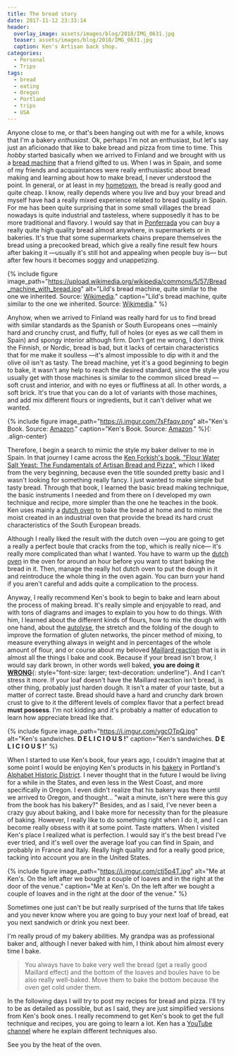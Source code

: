 ```yaml
---
title: The bread story
date: 2017-11-12 23:33:14
header:
  overlay_image: assets/images/blog/2018/IMG_0631.jpg
  teaser: assets/images/blog/2018/IMG_0631.jpg
  caption: Ken's Artisan back shop. 
categories:
  - Personal
  - Trips
tags:
  - bread
  - eating
  - Oregon
  - Portland
  - trips
  - USA
---
```

Anyone close to me, or that's been hanging out with me for a while, knows that I'm a bakery _enthusiast_. Ok, perhaps I'm not an enthusiast, but let's say just an aficionado that like to bake bread and pizza from time to time. This _hobby_ started basically when we arrived to Finland and we brought with us a [bread machine](https://www.google.com/search?client=safari&rls=en&q=bread+machine&ie=UTF-8&oe=UTF-8) that a friend gifted to us. When I was in Spain, and some of my friends and acquaintances were really enthusiastic about bread making and learning about how to make bread, I never understood the point. In general, or at least in my [hometown](https://en.wikipedia.org/wiki/Ponferrada), the bread is really good and quite cheap. I know, really depends where you live and buy your bread and myself have had a really mixed experience related to bread quality in Spain. For me has been quite surprising that in some small villages the bread nowadays is quite industrial and tasteless, where supposedly it has to be more traditional and flavory. I would say that in [Ponferrada](https://en.wikipedia.org/wiki/Ponferrada) you can buy a really quite high quality bread almost anywhere, in supermarkets or in bakeries. It's true that some supermarkets chains prepare themselves the bread using a precooked bread, which give a really fine result few hours after baking it —usually it's still hot and appealing when people buy is— but after few hours it becomes soggy and unappetizing.

{% include figure image_path="https://upload.wikimedia.org/wikipedia/commons/5/57/Bread_machine_with_bread.jpg" alt="Lild's bread machine, quite similar to the one we inherited. Source: [Wikimedia](https://commons.wikimedia.org/wiki/File:Bread_machine_with_bread.jpg)." caption="Lild's bread machine, quite similar to the one we inherited. Source: [Wikimedia](https://commons.wikimedia.org/wiki/File:Bread_machine_with_bread.jpg)." %}

Anyhow, when we arrived to Finland was really hard for us to find bread with similar standards as the Spanish or South Europeans ones —mainly hard and crunchy crust, and fluffy, full of holes (or eyes as we call them in Spain) and spongy interior although firm. Don't get me wrong, I don't think the Finnish, or Nordic, bread is bad, but it lacks of certain characteristics that for me make it soulless —it's almost impossible to dip with it and the olive oil isn't as tasty. The bread machine, yet it's a good beginning to begin to bake, it wasn't any help to reach the desired standard, since the style you usually get with those machines is similar to the common sliced bread —soft crust and interior, and with no eyes or fluffiness at all. In other words, a soft brick. It's true that you can do a lot of variants with those machines, and add mix different flours or ingredients, but it can't deliver what we wanted.

{% include figure image_path="https://i.imgur.com/7sFfaqv.png" alt="Ken's Book. Source: [Amazon](https://www.amazon.com/Flour-Water-Salt-Yeast-Fundamentals/dp/160774273X/ref=sr_1_1?ie=UTF8&qid=1510486477&sr=8-1&keywords=flour+water+salt+and+yeast)." caption="Ken's Book. Source: [Amazon](https://www.amazon.com/Flour-Water-Salt-Yeast-Fundamentals/dp/160774273X/ref=sr_1_1?ie=UTF8&qid=1510486477&sr=8-1&keywords=flour+water+salt+and+yeast)." %}{: .align-center}

Therefore, I begin a search to mimic the style my baker deliver to me in Spain. In that journey I came across the [Ken Forkish's book, "Flour Water Salt Yeast: The Fundamentals of Artisan Bread and Pizza"](https://www.amazon.com/Flour-Water-Salt-Yeast-Fundamentals/dp/160774273X/ref=sr_1_1?ie=UTF8&qid=1510486477&sr=8-1&keywords=flour+water+salt+and+yeast), which I liked from the very beginning, because even the title sounded pretty basic and I wasn't looking for something really fancy. I just wanted to make simple but tasty bread. Through that book, I learned the basic bread making technique, the basic instruments I needed and from there on I developed my own technique and recipe, more simpler than the one he teaches in the book. Ken uses mainly a [dutch oven](https://en.wikipedia.org/wiki/Dutch_oven) to bake the bread at home and to mimic the moist created in an industrial oven that provide the bread its hard crust characteristics of the South European breads.

Although I really liked the result with the dutch oven —you are going to get a really a perfect boule that cracks from the top, which is really nice— it's really more complicated than what I wanted. You have to warm up the [dutch oven](https://en.wikipedia.org/wiki/Dutch_oven) in the oven for around an hour before you want to start baking the bread in it. Then, manage the really hot dutch oven to put the dough in it and reintroduce the whole thing in the oven again. You can burn your hand if you aren't careful and adds quite a complication to the process.

Anyway, I really recommend Ken's book to begin to bake and learn about the process of making bread. It's really simple and enjoyable to read, and with tons of diagrams and images to explain to you how to do things. With him, I learned about the different kinds of flours, how to mix the dough with one hand, about the [autolyse](https://en.wikipedia.org/wiki/Autolysis_(biology)), the stretch and the folding of the dough to improve the formation of gluten networks, the pincer method of mixing, to measure everything always in weight and in percentages of the whole amount of flour, and or course about my beloved [Maillard reaction](https://en.wikipedia.org/wiki/Maillard_reaction) that is in almost all the things I bake and cook. Because if your bread isn't brow, I would say dark brown, in other words well baked, **you are doing it [WRONG](http://favoritememes.com/news/this_is_wrong_on_so_many_levels/2015-01-23-2566)**{: style="font-size: larger; text-decoration: underline"}. And I can't stress it more. If your loaf doesn't have the Maillard reaction isn't bread, is other thing, probably just harden dough. It isn't a mater of your taste, but a matter of correct taste. Bread should have a hard and crunchy dark brown crust to give to it the different levels of complex flavor that a perfect bread **must possess**. I'm not kidding and it's probably a matter of education to learn how appreciate bread like that.

  {% include figure image_path="https://i.imgur.com/ygcOTpQ.jpg" alt="Ken's sandwiches. **D E L I C I O U S !**" caption="Ken's sandwiches. **D E L I C I O U S !**" %}

When I started to use Ken's book, four years ago, I couldn't imagine that at some point I would be enjoying Ken's products in his [bakery](https://www.google.com/maps/place/Ken's+Artisan+Bakery/@45.5215613,-122.6918467,14z/data=!4m8!1m2!2m1!1sken+artisan!3m4!1s0x549509f704572735:0x7ad948e429241faa!8m2!3d45.52547!4d-122.69425?hl=en) in Portland's [Alphabet Historic District](https://en.wikipedia.org/wiki/Northwest_District,_Portland,_Oregon).  I never thought that in the future I would be living for a while in the States, and even less in the West Coast, and more specifically in Oregon. I even didn't realize that his bakery was there until we arrived to Oregon, and thought… "wait a minute, isn't here were this guy from the book has his bakery?" Besides, and as I said, I've never been a crazy guy about baking, and I bake more for necessity than for the pleasure of baking. However, I really like to do something right when I do it, and I can become really obsess with it at some point. Taste matters. When I visited Ken's place I realized what is perfection. I would say it's the best bread I've ever tried, and it's well over the average loaf you can find in Spain, and probably in France and Italy. Really high quality and for a really good price, tacking into account you are in the United States.

  {% include figure image_path="https://i.imgur.com/ctj5p4T.jpg" alt="Me at Ken's. On the left after we bought a couple of loaves and in the right at the door of the venue." caption="Me at Ken's. On the left after we bought a couple of loaves and in the right at the door of the venue." %}

Sometimes one just can't be but really surprised of the turns that life takes and you never know where you are going to buy your next loaf of bread, eat you next sandwich or drink you next beer.

I'm really proud of my bakery abilities. My grandpa was as professional baker and, although I never baked with him, I think about him almost every time I bake.

>   You always have to bake very well the bread (get a really good Maillard effect) and the bottom of the loaves and boules have to be also really well-baked. Move them to bake the bottom because the oven get cold under them.

In the following days I will try to post my recipes for bread and pizza. I'll try to be as detailed as possible, but as I said, they are just simplified versions from Ken's book ones. I really recommend to get Ken's book to get the full technique and recipes, you are going to learn a lot. Ken has a [YouTube channel](https://www.youtube.com/user/KensArtisan) where he explain different techniques also.

See you by the heat of the oven.
